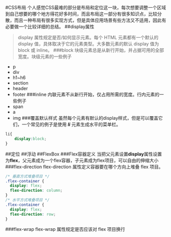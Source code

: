 #CSS布局
个人感觉CSS最难的部分是布局和定位这一块，每次想要调整一个区域到自己想要的哪个地方得花好多时间，而且布局这一部分有很多知识点，比较分散，而且一种布局有很多实现方式，但是具体应用场景有些方法又不适用，因此有必要做一个比较详细的总结。
##display属性
>display 属性规定是否/如何显示元素。每个 HTML 元素都有一个默认的 display 值，具体取决于它的元素类型。大多数元素的默认 display 值为 block 或 inline。
###block
块级元素总是从新行开始，并占据可用的全部宽度。块级元素的一些例子
* p
* div
* h1~h6
* section
* header
* footer
###inline
内联元素不从新行开始，仅占用所需的宽度。行内元素的一些例子
* span
* a
* img
###覆盖默认样式
虽然每个元素有默认的display样式，但是可以覆盖它们，一个常见的例子是使用 ***li*** 元素生成水平的菜单栏。
~~~CSS
li{
    display:block;
}
~~~
##定位
##浮动
##FlexBox
###Flex容器定义
当把父元素设置**display**属性设置为**flex**，父元素成为一个flex容器，子元素成为flex项目，可以自由的伸缩大小
###flex-direction
flex-direction 属性定义容器要在哪个方向上堆叠 flex 项目。
~~~CSS
/* 垂直方式堆叠项目 */
.flex-container {
  display: flex;
  flex-direction: column;
}
/* 水平方式堆叠项目 */
.flex-container {
  display: flex;
  flex-direction: row;
}
~~~
###flex-wrap
flex-wrap 属性规定是否应该对 flex 项目换行
~~~CSS

~~~

